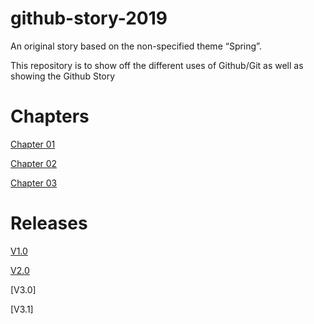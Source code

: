 # github-story-2019

An original story based on the non-specified theme “Spring”.


This repository is to show off the different uses of Github/Git as well as showing the Github Story

# Chapters

[Chapter 01](https://b00089635.github.io/github-story-2019/chapter1.html)

[Chapter 02](https://b00089635.github.io/github-story-2019/chapter02.html)

[Chapter 03](https://b00089635.github.io/github-story-2019/chapter03.html)

# Releases

[V1.0](https://b00089635.github.io/github-story-2019/chapter1.html)

[V2.0](https://b00089635.github.io/github-story-2019/chapter1.html)

[V3.0]

[V3.1]
